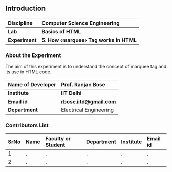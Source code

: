 ## Introduction


<b>Discipline | <b>Computer Science Engineering
:--|:--|
<b> Lab | <b> Basics of HTML
<b> Experiment|     <b> 5. How ‹marquee› Tag works in HTML

### About the Experiment 

The aim of this experiment is to understand the concept of marquee tag and its use in HTML code.

<b>Name of Developer | <b> Prof. Ranjan Bose 
:--|:--|
<b> Institute | <b>  IIT Delhi
<b> Email id|     <b>  rbose.iitd@gmail.com
<b> Department |  Electrical Engineering

### Contributors List

SrNo | Name | Faculty or Student | Department| Institute | Email id
:--|:--|:--|:--|:--|:--|
1 | . | . | . | . | .
2 | . | . | . | . | .
